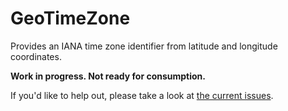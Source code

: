 GeoTimeZone
===========

Provides an IANA time zone identifier from latitude and longitude coordinates.

**Work in progress.  Not ready for consumption.**

If you'd like to help out, please take a look at [the current issues](https://github.com/mj1856/GeoTimeZone/issues).
